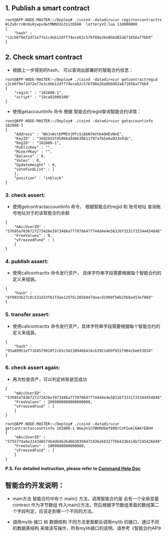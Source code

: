 ## 1. Publish a smart contract
```
root@APP-NODE-MASTER:~/Deploy# ./coind -datadir=cur registercontracttx WiZx6rrsBn9sHjwpvdwtMNNX2o31s3DEHH  lotteryV3.lua 110000000
{
    "hash" : "c2cb6f9ef2d72e77e1cdeb12dff74ece62c576f88e26e8bbd82a671656a77bb9"
}
```

## 2. Check smart contract

* 根据上一步得到的hash， 可以查询出部署好的智能合约信息：
```
root@APP-NODE-MASTER:~/Deploy# ./coind -datadir=cur getcontractregid c2cb6f9ef2d72e77e1cdeb12dff74ece62c576f88e26e8bbd82a671656a77bb9
{
    "regid:" : "182808-1",
    "script" : "18ca02000100"
}
```

* 使用getaccountinfo 命令 根据 智能合约regid查询智能合约详情：
```
root@APP-NODE-MASTER:~/Deploy# ./coind -datadir=cur getaccountinfo 182808-1
{
    "Address" : "WUJvWstbPM5VjMTcSj66N7mVtK49HEVNnE",
    "KeyID" : "3dd2b53fd5966a9d6638811797afb5e6a933e91b",
    "RegID" : "182808-1",
    "PublicKey" : "",
    "MinerPKey" : "",
    "Balance" : 0,
    "Votes" : 0,
    "UpdateHeight" : 0,
    "voteFundList" : [
    ],
    "position" : "inblock"
}
```

### 3. check assert:

* 使用getcontractaccountinfo 命令， 根据智能合约regid 和 账号地址 查询账号地址对于的该智能合约余额
```root@APP-NODE-MASTER:~/Deploy# ./coind -datadir=cur getcontractaccountinfo 182808-1 WiZx6rrsBn9sHjwpvdwtMNNX2o31s3DEHH
{
    "mAccUserID" : "57695a7836727273426e3973486a7770766477744d4e4e58326f3331733344454848",
    "FreeValues" : 0,
    "vFreezedFund" : [
    ]
}
```
### 4. publish assert:

* 使用callcontracttx 命令发行资产， 具体字符串字段需要根据每个智能合约的定义来组装。
```root@APP-NODE-MASTER:~/Deploy# ./coind -datadir=cur callcontracttx 18247-1 182808-1 0 f00657695a7836727273426e3973486a7770766477744d4e4e58326f3331733344454848000052acdfb2241d000052acdfb2241d0100000001000000 100000 0
{
    "hash" : "6f0033b27c0c531d33f61fdae125f6c265b0d7daacd1990f56b25b8a453ef869"
}
```
### 5. transfer assert:

* 使用callcontracttx 命令发行资产，具体字符串字段需要根据每个智能合约的定义来组装。
```root@APP-NODE-MASTER:~/Deploy# ./coind -datadir=cur callcontracttx 18247-1 182808-1 0 f0075755774a6e314346574b4d64626d6638394472436e5032776b4336414b72454268480080c6a47e8d0300 100000 0
{
    "hash" : "93a89951ef71645f9910f2cb5c562389468416cb3921d69f931f904c6e653034"
}
```

### 6. check assert again:

* 再次检查资产，可以判定转账是否成功
```root@APP-NODE-MASTER:~/Deploy# ./coind -datadir=cur getcontractaccountinfo 182808-1 WiZx6rrsBn9sHjwpvdwtMNNX2o31s3DEHH
{
    "mAccUserID" : "57695a7836727273426e3973486a7770766477744d4e4e58326f3331733344454848",
    "FreeValues" : 2099000000000000000,
    "vFreezedFund" : [
    ]
}
```

```
root@APP-NODE-MASTER:~/Deploy# ./coind -datadir=cur getcontractaccountinfo 182808-1 WUwJn1CFWKMdbmf89DrCnP2wkC6AKrEBhH
{
    "mAccUserID" : "5755774a6e314346574b4d64626d6638394472436e5032776b4336414b7245426848",
    "FreeValues" : 1000000000000000,
    "vFreezedFund" : [
    ]
}
```

**P.S. For detailed instruction, please refer to [Command Help Doc](CmdHelp.md)**

## 智能合约开发说明：

* main方法
智能合约中有个 main() 方法，调用智能合约是 会有一个全局变量 contract 作为字节数组 传入main()方法，然后根据字节数组里面的数组第二个字段判定，应该走到哪一个不同的方法。

* 调用mylib 接口 和 数据结构
不同方法里面都会调用mylib 的接口，通过不同的数据表结构 来做读写操作，所有mylib接口的说明，请参考《智能合约API》
